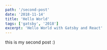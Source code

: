 ```yaml
---
path: '/second-post'
date: '2018-11-14'
title: 'Hello World'
tags: ['gatsby', '2018']
excerpt: 'Hello World with Gatsby and React'
---
```


this is my second post :) 